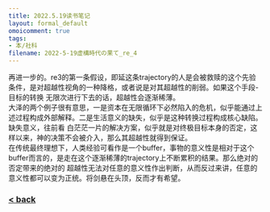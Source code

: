 ```yaml
---
title: 2022.5.19读书笔记
layout: formal_default
omoicomment: true
tags:
- 本/社科
filename: 2022-5-19虚構時代の果て_re_4
---
```


再进一步的。re3的第一条假设，即延这条trajectory的人是会被救赎的这个先验条件，是对超越性视角的一种降格，或者说是对其超越性的削弱。如果这个手段-目标的转换
无限次进行下去的话，超越性会逐渐稀薄。<br>
大泽的两个例子很有意思，一是资本在无限循环下必然陷入的危机，似乎能通过上述过程构成外部解释。二是生活意义的缺失，似乎是这种转换过程构成核心缺陷。缺失意义，往前看
白茫茫一片的解决方案，似乎就是对终极目标本身的否定，这样以来，神的决策不会被介入，那么其超越性就得到保证。<br>
在传统最终理想下，人类经验可看作是一个buffer，事物的意义性是相对于这个buffer而言的，是走在这个逐渐稀薄的trajectory上不断累积的结果。那么绝对的否定带来的绝对的
超越性无法对任意的意义性作出判断，从而反过来讲，任意的意义性都可以变为正统。将剑悬在头顶，反而才有希望。


### [< back](https://wzetto.github.io/wz369.github.io/omoi_main/omoi.html)
